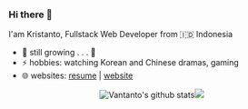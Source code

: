 ### Hi there 👋

I'am Kristanto, Fullstack Web Developer from 🇮🇩 Indonesia

- 🌱 still growing . . . 🤣
- ⚡ hobbies: watching Korean and Chinese dramas, gaming
- 🌐 websites: [resume](https://vantanto.github.io) | [website](https://vantanto.my.id)

<p align="center"><img src="https://github-readme-stats.vercel.app/api?username=vantanto&show_icons=true&include_all_commits=true&theme=tokyonight&hide_border=true" alt="Vantanto's github stats" /><img src="https://github-readme-stats.vercel.app/api/top-langs/?username=vantanto&layout=compact&theme=tokyonight&hide_border=true" /></p>

